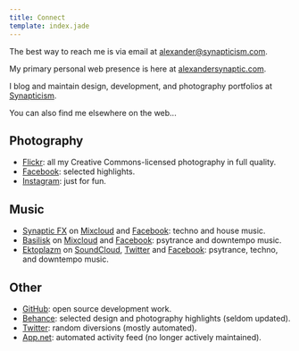 ```yaml
---
title: Connect
template: index.jade
---
```


The best way to reach me is via email at [alexander@synapticism.com](mailto:alexander@synapticism.com).

My primary personal web presence is here at [alexandersynaptic.com](http://alexandersynaptic.com).

I blog and maintain design, development, and photography portfolios at [Synapticism](http://synapticism.com).

You can also find me elsewhere on the web...

## Photography

- [Flickr](https://www.flickr.com/photos/synapticism): all my Creative Commons-licensed photography in full quality.
- [Facebook](https://www.facebook.com/synaptic.imagery): selected highlights.
- [Instagram](https://instagram.com/synapticx): just for fun.

## Music

- [Synaptic FX](http://drumlore.com/profile/synaptic-fx/) on [Mixcloud](http://mixcloud.com/SynapticFX) and [Facebook](https://www.facebook.com/SynapticFX): techno and house music.
- [Basilisk](http://www.ektoplazm.com/profiles/basilisk) on [Mixcloud](http://mixcloud.com/Basilisk) and [Facebook](https://www.facebook.com/DJ.Basilisk): psytrance and downtempo music.
- [Ektoplazm](http://www.ektoplazm.com) on [SoundCloud](https://soundcloud.com/ektoplazm), [Twitter](https://twitter.com/Ektoplazm) and [Facebook](https://www.facebook.com/Ektoplazm): psytrance, techno, and downtempo music.

## Other

- [GitHub](https://www.github.com/Synapticism): open source development work.
- [Behance](http://www.behance.net/synaptic): selected design and photography highlights (seldom updated).
- [Twitter](https://www.twitter.com/Synapticism): random diversions (mostly automated).
- [App.net](https://alpha.app.net/synaptic): automated activity feed (no longer actively maintained).
